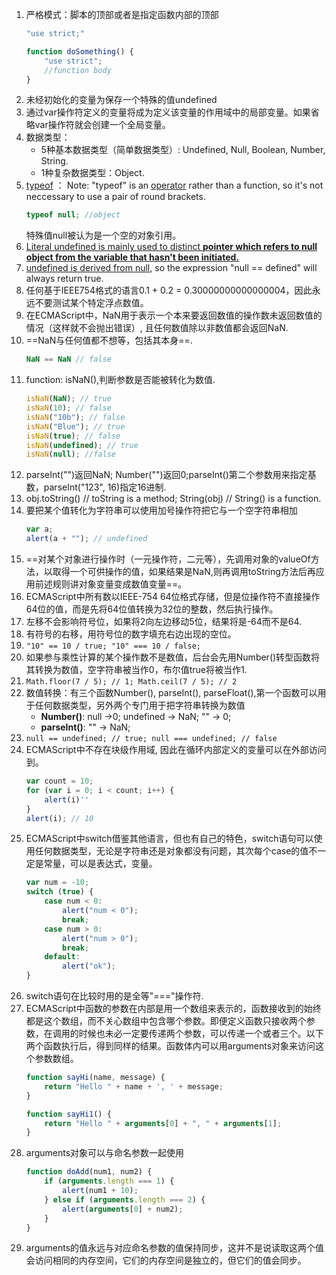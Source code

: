 
1. 严格模式：脚本的顶部或者是指定函数内部的顶部
    ```js
    "use strict;"
    
    function doSomething() {
        "use strict";
        //function body
    }
    ```
2. 未经初始化的变量为保存一个特殊的值undefined
3. 通过var操作符定义的变量将成为定义该变量的作用域中的局部变量。如果省略var操作符就会创建一个全局变量。
4. 数据类型：
    - 5种基本数据类型（简单数据类型）: Undefined, Null, Boolean, Number, String.
    - 1种复杂数据类型：Object.
5. <u>typeof</u> ： Note: "typeof" is an <u>operator</u> rather than a function, so it's not neccessary to use a pair of round brackets. 
    ```js
    typeof null; //object
    ```
    特殊值null被认为是一个空的对象引用。
6. <u>Literal undefined is mainly used to distinct **pointer which refers to null object from the variable that hasn't been initiated.**</u>
7. <u>undefined is derived from null</u>, so the expression "null == defined" will always return true.
8. 任何基于IEEE754格式的语言0.1 + 0.2 = 0.30000000000000004，因此永远不要测试某个特定浮点数值。
9. 在ECMAScript中，NaN用于表示一个本来要返回数值的操作数未返回数值的情况（这样就不会抛出错误）, 且任何数值除以非数值都会返回NaN.
10. ==NaN与任何值都不想等，包括其本身==.
    ```js
    NaN == NaN // false
    ```
11. function: isNaN(),判断参数是否能被转化为数值.
    ```js
    isNaN(NaN); // true
    isNaN(10); // false
    isNaN("10b"); // false
    isNaN("Blue"); // true
    isNaN(true); // false
    isNaN(undefined); // true
    isNaN(null); //false
    ```
12. parseInt("")返回NaN; Number("")返回0;parseInt()第二个参数用来指定基数，parseInt("123", 16)指定16进制.
13. obj.toString() // toString is a method; String(obj) // String() is a function.
14. 要把某个值转化为字符串可以使用加号操作符把它与一个空字符串相加
    ```js
    var a;
    alert(a + ""); // undefined
    ```
15. ==对某个对象进行操作时（一元操作符，二元等），先调用对象的valueOf方法，以取得一个可供操作的值，如果结果是NaN,则再调用toString方法后再应用前述规则讲对象变量变成数值变量==。
16. ECMAScript中所有数以IEEE-754 64位格式存储，但是位操作符不直接操作64位的值，而是先将64位值转换为32位的整数，然后执行操作。
17. 左移不会影响符号位，如果将2向左边移动5位，结果将是-64而不是64.
18. 有符号的右移，用符号位的数字填充右边出现的空位。
19. ```"10" == 10 / true; "10" === 10 / false;```
20. 如果参与乘性计算的某个操作数不是数值，后台会先用Number()转型函数将其转换为数值，空字符串被当作0，布尔值true将被当作1.
21. ```Math.floor(7 / 5); // 1; Math.ceil(7 / 5); // 2```
22. 数值转换：有三个函数Number(), parseInt(), parseFloat(),第一个函数可以用于任何数据类型，另外两个专门用于把字符串转换为数值
    - **Number()**:  null ->0; undefined -> NaN; "" -> 0;
    - **parseInt()**:  "" -> NaN;
23. ```null == undefined; // true; null === undefined; // false```
24. ECMAScript中不存在块级作用域, 因此在循环内部定义的变量可以在外部访问到。
    ```js
    var count = 10;
    for (var i = 0; i < count; i++) {
        alert(i)''
    }
    alert(i); // 10
    ```
25. ECMAScript中switch借鉴其他语言，但也有自己的特色，switch语句可以使用任何数据类型，无论是字符串还是对象都没有问题，其次每个case的值不一定是常量，可以是表达式，变量。
    ```js
    var num = -10;
    switch (true) {
        case num < 0:
            alert("num < 0");
            break;
        case num > 0:
            alert("num > 0");
            break;
        default:
            alert("ok");
    }
    ```
26. switch语句在比较时用的是全等"==="操作符.
27. ECMAScript中函数的参数在内部是用一个数组来表示的，函数接收到的始终都是这个数组，而不关心数组中包含哪个参数。即便定义函数只接收两个参数，在调用的时候也未必一定要传递两个参数，可以传递一个或者三个。以下两个函数执行后，得到同样的结果。函数体内可以用arguments对象来访问这个参数数组。
    ```js
    function sayHi(name, message) {
        return "Hello " + name + ', ' + message;
    }
    
    function sayHi1() {
        return "Hello " + arguments[0] + ", " + arguments[1];
    }
    ```
28. arguments对象可以与命名参数一起使用
    ```js
    function doAdd(num1, num2) {
        if (arguments.length === 1) {
            alert(num1 + 10);
        } else if (arguments.length === 2) {
            alert(arguments[0] + num2);
        }
    }
    ```
29. arguments的值永远与对应命名参数的值保持同步，这并不是说读取这两个值会访问相同的内存空间，它们的内存空间是独立的，但它们的值会同步。

